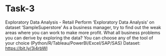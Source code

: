 # Task-3
Exploratory Data Analysis - Retail
Perform ‘Exploratory Data Analysis’ on dataset ‘SampleSuperstore’
As a business manager, try to find out the weak areas where you can work to make more profit.
What all business problems you can derive by exploring the data?
You can choose any of the tool of your choice (Python/R/Tableau/PowerBI/Excel/SAP/SAS)
Dataset: https://bit.ly/3i4rbWl

